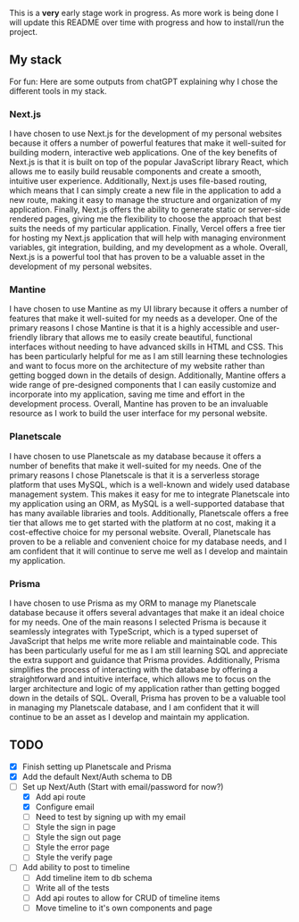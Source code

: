 This is a **very** early stage work in progress.  As more work is being done I will update this README over time with progress and how to install/run the project.

## My stack
For fun: Here are some outputs from chatGPT explaining why I chose the different tools in my stack.
### Next.js
I have chosen to use Next.js for the development of my personal websites because it offers a number of powerful features that make it well-suited for building modern, interactive web applications. One of the key benefits of Next.js is that it is built on top of the popular JavaScript library React, which allows me to easily build reusable components and create a smooth, intuitive user experience. Additionally, Next.js uses file-based routing, which means that I can simply create a new file in the application to add a new route, making it easy to manage the structure and organization of my application. Finally, Next.js offers the ability to generate static or server-side rendered pages, giving me the flexibility to choose the approach that best suits the needs of my particular application. Finally, Vercel offers a free tier for hosting my Next.js application that will help with managing environment variables, git integration, building, and my development as a whole. Overall, Next.js is a powerful tool that has proven to be a valuable asset in the development of my personal websites.

### Mantine
I have chosen to use Mantine as my UI library because it offers a number of features that make it well-suited for my needs as a developer. One of the primary reasons I chose Mantine is that it is a highly accessible and user-friendly library that allows me to easily create beautiful, functional interfaces without needing to have advanced skills in HTML and CSS. This has been particularly helpful for me as I am still learning these technologies and want to focus more on the architecture of my website rather than getting bogged down in the details of design. Additionally, Mantine offers a wide range of pre-designed components that I can easily customize and incorporate into my application, saving me time and effort in the development process. Overall, Mantine has proven to be an invaluable resource as I work to build the user interface for my personal website.

### Planetscale
I have chosen to use Planetscale as my database because it offers a number of benefits that make it well-suited for my needs. One of the primary reasons I chose Planetscale is that it is a serverless storage platform that uses MySQL, which is a well-known and widely used database management system. This makes it easy for me to integrate Planetscale into my application using an ORM, as MySQL is a well-supported database that has many available libraries and tools. Additionally, Planetscale offers a free tier that allows me to get started with the platform at no cost, making it a cost-effective choice for my personal website. Overall, Planetscale has proven to be a reliable and convenient choice for my database needs, and I am confident that it will continue to serve me well as I develop and maintain my application.

### Prisma
I have chosen to use Prisma as my ORM to manage my Planetscale database because it offers several advantages that make it an ideal choice for my needs. One of the main reasons I selected Prisma is because it seamlessly integrates with TypeScript, which is a typed superset of JavaScript that helps me write more reliable and maintainable code. This has been particularly useful for me as I am still learning SQL and appreciate the extra support and guidance that Prisma provides. Additionally, Prisma simplifies the process of interacting with the database by offering a straightforward and intuitive interface, which allows me to focus on the larger architecture and logic of my application rather than getting bogged down in the details of SQL. Overall, Prisma has proven to be a valuable tool in managing my Planetscale database, and I am confident that it will continue to be an asset as I develop and maintain my application.


## TODO
- [x] Finish setting up Planetscale and Prisma
- [x] Add the default Next/Auth schema to DB
- [ ] Set up Next/Auth (Start with email/password for now?)
  - [x] Add api route
  - [x] Configure email
  - [ ] Need to test by signing up with my email
  - [ ] Style the sign in page
  - [ ] Style the sign out page
  - [ ] Style the error page
  - [ ] Style the verify page
- [ ] Add ability to post to timeline
  - [ ] Add timeline item to db schema
  - [ ] Write all of the tests
  - [ ] Add api routes to allow for CRUD of timeline items
  - [ ] Move timeline to it's own components and page